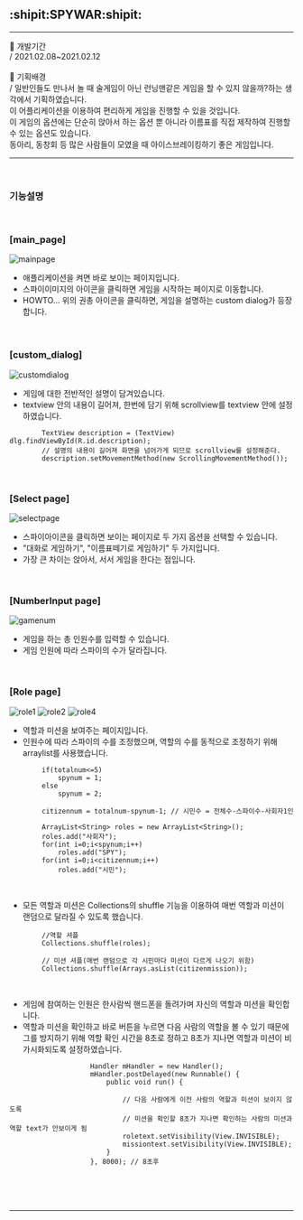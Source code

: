 ## :shipit:SPYWAR:shipit:  
------------  

:small_blue_diamond: 개발기간  
/ 2021.02.08~2021.02.12  <br/><br/>
:small_blue_diamond: 기획배경  
/ 일반인들도 만나서 놀 때 술게임이 아닌 런닝맨같은 게임을 할 수 있지 않을까?하는 생각에서 기획하였습니다.  
  이 어플리케이션을 이용하여 편리하게 게임을 진행할 수 있을 것입니다.  
  이 게임의 옵션에는 단순히 앉아서 하는 옵션 뿐 아니라 이름표를 직접 제작하여 진행할 수 있는 옵션도 있습니다.  
  동아리, 동창회 등 많은 사람들이 모였을 때 아이스브레이킹하기 좋은 게임입니다.  

------------  
<br/>

### 기능설명  

<br/>

### [main_page]  
![mainpage](https://user-images.githubusercontent.com/67946662/107739136-8ec23880-6d4b-11eb-856b-ad8a3a7361f8.JPG)  
* 애플리케이션을 켜면 바로 보이는 페이지입니다.
* 스파이이미지의 아이콘을 클릭하면 게임을 시작하는 페이지로 이동합니다.
* HOWTO... 위의 권총 아이콘을 클릭하면, 게임을 설명하는 custom dialog가 등장합니다.    
<br/><br/>

### [custom_dialog]  
![customdialog](https://user-images.githubusercontent.com/67946662/107739339-fd06fb00-6d4b-11eb-819f-4d6df137cb1b.JPG)  
* 게임에 대한 전반적인 설명이 담겨있습니다.
* textview 안의 내용이 길어져, 한번에 담기 위해 scrollview를 textview 안에 설정하였습니다.  

```
        TextView description = (TextView) dlg.findViewById(R.id.description);
        // 설명의 내용이 길어져 화면을 넘어가게 되므로 scrollview를 설정해준다.
        description.setMovementMethod(new ScrollingMovementMethod());
```      
<br/>

### [Select page]  
![selectpage](https://user-images.githubusercontent.com/67946662/107739472-49ead180-6d4c-11eb-8fd1-51f073c08155.JPG)  

* 스파이아이콘을 클릭하면 보이는 페이지로 두 가지 옵션을 선택할 수 있습니다.
* "대화로 게임하기", "이름표떼기로 게임하기" 두 가지입니다.
* 가장 큰 차이는 앉아서, 서서 게임을 한다는 점입니다.    
<br/>

### [NumberInput page]  
![gamenum](https://user-images.githubusercontent.com/67946662/107739588-8a4a4f80-6d4c-11eb-84fb-3c2c5a67110b.JPG)  

* 게임을 하는 총 인원수를 입력할 수 있습니다.
* 게임 인원에 따라 스파이의 수가 달라집니다.    
<br/>


### [Role page]  
![role1](https://user-images.githubusercontent.com/67946662/107740365-4a846780-6d4e-11eb-94bb-281fe12fe636.JPG) ![role2](https://user-images.githubusercontent.com/67946662/107740369-4f491b80-6d4e-11eb-92fb-741339943e89.JPG) ![role4](https://user-images.githubusercontent.com/67946662/107740373-53753900-6d4e-11eb-84cc-e0aceff9cbc0.JPG)    

* 역할과 미션을 보여주는 페이지입니다.  
* 인원수에 따라 스파이의 수를 조정했으며, 역할의 수를 동적으로 조정하기 위해 arraylist를 사용했습니다.    

```
        if(totalnum<=5)
            spynum = 1;
        else
            spynum = 2;

        citizennum = totalnum-spynum-1; // 시민수 = 전체수-스파이수-사회자1인

        ArrayList<String> roles = new ArrayList<String>();
        roles.add("사회자");
        for(int i=0;i<spynum;i++)
            roles.add("SPY");
        for(int i=0;i<citizennum;i++)
            roles.add("시민");
```    
<br/>

* 모든 역할과 미션은 Collections의 shuffle 기능을 이용하여 매번 역할과 미션이 랜덤으로 달라질 수 있도록 했습니다.  

```
        //역할 셔플
        Collections.shuffle(roles);
        
        // 미션 셔플(매번 랜덤으로 각 시민마다 미션이 다르게 나오기 위함)
        Collections.shuffle(Arrays.asList(citizenmission));
```    
<br/>

* 게임에 참여하는 인원은 한사람씩 핸드폰을 돌려가며 자신의 역할과 미션을 확인합니다.  
* 역할과 미션을 확인하고 바로 버튼을 누르면 다음 사람의 역할을 볼 수 있기 때문에  
그를 방지하기 위해 역할 확인 시간을 8초로 정하고 8초가 지나면 역할과 미션이 비가시화되도록 설정하였습니다.    
```
                    Handler mHandler = new Handler();
                    mHandler.postDelayed(new Runnable() {
                        public void run() {

                            // 다음 사람에게 이전 사람의 역할과 미션이 보이지 않도록
                            // 미션을 확인할 8초가 지나면 확인하는 사람의 미션과 역할 text가 안보이게 됨
                            roletext.setVisibility(View.INVISIBLE);
                            missiontext.setVisibility(View.INVISIBLE);
                        }
                    }, 8000); // 8초후
```      
<br/><br/><br/>
  
------------

